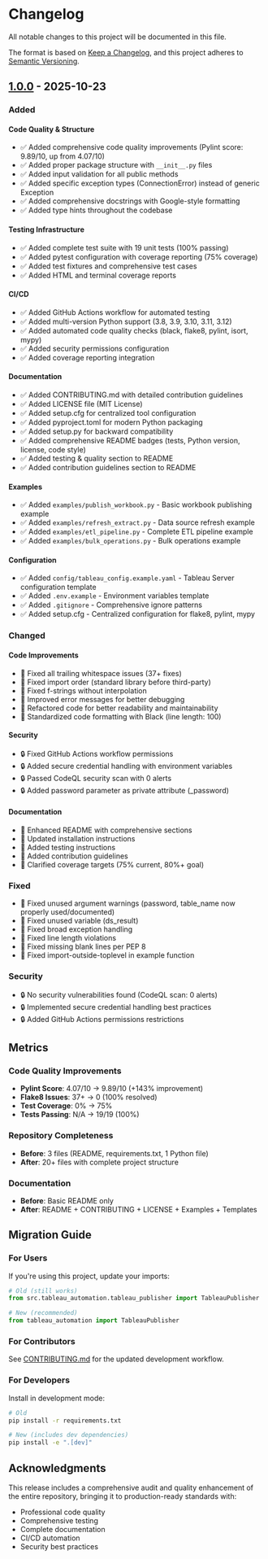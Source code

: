 # Changelog

All notable changes to this project will be documented in this file.

The format is based on [Keep a Changelog](https://keepachangelog.com/en/1.0.0/),
and this project adheres to [Semantic Versioning](https://semver.org/spec/v2.0.0.html).

## [1.0.0] - 2025-10-23

### Added

#### Code Quality & Structure
- ✅ Added comprehensive code quality improvements (Pylint score: 9.89/10, up from 4.07/10)
- ✅ Added proper package structure with `__init__.py` files
- ✅ Added input validation for all public methods
- ✅ Added specific exception types (ConnectionError) instead of generic Exception
- ✅ Added comprehensive docstrings with Google-style formatting
- ✅ Added type hints throughout the codebase

#### Testing Infrastructure
- ✅ Added complete test suite with 19 unit tests (100% passing)
- ✅ Added pytest configuration with coverage reporting (75% coverage)
- ✅ Added test fixtures and comprehensive test cases
- ✅ Added HTML and terminal coverage reports

#### CI/CD
- ✅ Added GitHub Actions workflow for automated testing
- ✅ Added multi-version Python support (3.8, 3.9, 3.10, 3.11, 3.12)
- ✅ Added automated code quality checks (black, flake8, pylint, isort, mypy)
- ✅ Added security permissions configuration
- ✅ Added coverage reporting integration

#### Documentation
- ✅ Added CONTRIBUTING.md with detailed contribution guidelines
- ✅ Added LICENSE file (MIT License)
- ✅ Added setup.cfg for centralized tool configuration
- ✅ Added pyproject.toml for modern Python packaging
- ✅ Added setup.py for backward compatibility
- ✅ Added comprehensive README badges (tests, Python version, license, code style)
- ✅ Added testing & quality section to README
- ✅ Added contribution guidelines section to README

#### Examples
- ✅ Added `examples/publish_workbook.py` - Basic workbook publishing example
- ✅ Added `examples/refresh_extract.py` - Data source refresh example
- ✅ Added `examples/etl_pipeline.py` - Complete ETL pipeline example
- ✅ Added `examples/bulk_operations.py` - Bulk operations example

#### Configuration
- ✅ Added `config/tableau_config.example.yaml` - Tableau Server configuration template
- ✅ Added `.env.example` - Environment variables template
- ✅ Added `.gitignore` - Comprehensive ignore patterns
- ✅ Added setup.cfg - Centralized configuration for flake8, pylint, mypy

### Changed

#### Code Improvements
- 🔧 Fixed all trailing whitespace issues (37+ fixes)
- 🔧 Fixed import order (standard library before third-party)
- 🔧 Fixed f-strings without interpolation
- 🔧 Improved error messages for better debugging
- 🔧 Refactored code for better readability and maintainability
- 🔧 Standardized code formatting with Black (line length: 100)

#### Security
- 🔒 Fixed GitHub Actions workflow permissions
- 🔒 Added secure credential handling with environment variables
- 🔒 Passed CodeQL security scan with 0 alerts
- 🔒 Added password parameter as private attribute (_password)

#### Documentation
- 📝 Enhanced README with comprehensive sections
- 📝 Updated installation instructions
- 📝 Added testing instructions
- 📝 Added contribution guidelines
- 📝 Clarified coverage targets (75% current, 80%+ goal)

### Fixed
- 🐛 Fixed unused argument warnings (password, table_name now properly used/documented)
- 🐛 Fixed unused variable (ds_result)
- 🐛 Fixed broad exception handling
- 🐛 Fixed line length violations
- 🐛 Fixed missing blank lines per PEP 8
- 🐛 Fixed import-outside-toplevel in example function

### Security
- 🔒 No security vulnerabilities found (CodeQL scan: 0 alerts)
- 🔒 Implemented secure credential handling best practices
- 🔒 Added GitHub Actions permissions restrictions

## Metrics

### Code Quality Improvements
- **Pylint Score**: 4.07/10 → 9.89/10 (+143% improvement)
- **Flake8 Issues**: 37+ → 0 (100% resolved)
- **Test Coverage**: 0% → 75%
- **Tests Passing**: N/A → 19/19 (100%)

### Repository Completeness
- **Before**: 3 files (README, requirements.txt, 1 Python file)
- **After**: 20+ files with complete project structure

### Documentation
- **Before**: Basic README only
- **After**: README + CONTRIBUTING + LICENSE + Examples + Templates

## Migration Guide

### For Users
If you're using this project, update your imports:

```python
# Old (still works)
from src.tableau_automation.tableau_publisher import TableauPublisher

# New (recommended)
from tableau_automation import TableauPublisher
```

### For Contributors
See [CONTRIBUTING.md](CONTRIBUTING.md) for the updated development workflow.

### For Developers
Install in development mode:

```bash
# Old
pip install -r requirements.txt

# New (includes dev dependencies)
pip install -e ".[dev]"
```

## Acknowledgments

This release includes a comprehensive audit and quality enhancement of the entire repository, bringing it to production-ready standards with:
- Professional code quality
- Comprehensive testing
- Complete documentation
- CI/CD automation
- Security best practices

[1.0.0]: https://github.com/galafis/tableau-python-automated-dashboard-generator/releases/tag/v1.0.0
